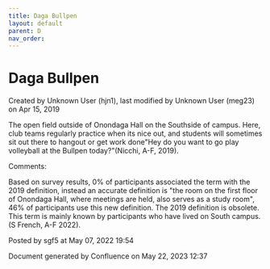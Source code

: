 ```yaml
---
title: Daga Bullpen
layout: default
parent: D
nav_order:
---
```


# Daga Bullpen

Created by  Unknown User (hjn1), last modified by  Unknown User (meg23) on Apr 15, 2019

The open field outside of Onondaga Hall on the Southside of campus. Here, club teams regularly practice when its nice out, and students will sometimes sit out there to hangout or get work done&quot;Hey do you want to go play volleyball at the Bullpen today?&quot;(Nicchi, A-F, 2019). 

Comments:

Based on survey results, 0% of participants associated the term with the 2019 definition, instead an accurate definition is &quot;the room on the first floor of Onondaga Hall, where meetings are held, also serves as a study room&quot;, 46% of participants use this new definition. The 2019 definition is obsolete. This term is mainly known by participants who have lived on South campus. (S French, A-F 2022).

Posted by sgf5 at May 07, 2022 19:54

Document generated by Confluence on May 22, 2023 12:37



